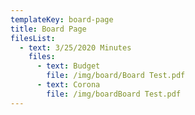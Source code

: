 ```yaml
---
templateKey: board-page
title: Board Page
filesList:
  - text: 3/25/2020 Minutes
    files:
      - text: Budget
        file: /img/board/Board Test.pdf
      - text: Corona
        file: /img/boardBoard Test.pdf
---
```

